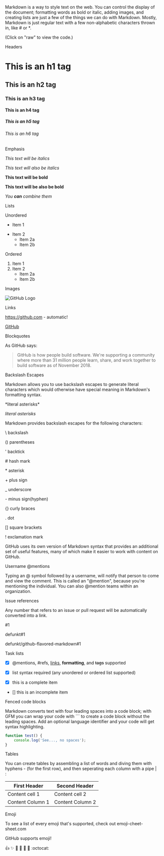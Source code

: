 Markdown is a way to style text on the web. You can control the display of the document; formatting words as bold or italic, adding images, and creating lists are just a few of the things we can do with Markdown. Mostly, Markdown is just regular text with a few non-alphabetic characters thrown in, like # or \*.

(Click on "raw" to view the code.)

Headers

# This is an h1 tag

## This is an h2 tag

### This is an h3 tag

#### This is an h4 tag

##### This is an h5 tag

###### This is an h6 tag

Emphasis

_This text will be italics_

_This text will also be italics_

**This text will be bold**

**This text will be also be bold**

_You **can** combine them_

Lists

Unordered

-   Item 1
*   Item 2
    -   Item 2a
    *   Item 2b

Ordered

1. Item 1
2. Item 2
    - Item 2a
    * Item 2b

Images

![GitHub Logo](https://upload.wikimedia.org/wikipedia/commons/thumb/4/48/Markdown-mark.svg/64px-Markdown-mark.svg.png)

Links

https://github.com - automatic!

[GitHub](https://github.com)

Blockquotes

As GitHub says:

> GitHub is how people build software.
> We're supporting a community where more than 31 million people learn, share, and work together to build software as of November 2018.

Backslash Escapes

Markdown allows you to use backslash escapes to generate literal characters which would otherwise have special meaning in Markdown's formatting syntax.

\*literal asterisks\*

_literal asterisks_

Markdown provides backslash escapes for the following characters:

\ backslash

() parentheses

' backtick

\# hash mark

\* asterisk

\+ plus sign

\_ underscore

\- minus sign(hyphen)

{} curly braces

. dot

[] square brackets

! exclamation mark

GitHub uses its own version of Markdown syntax that provides an additional set of useful features, many of which make it easier to work with content on GitHub.

Username @mentions

Typing an @ symbol followed by a username, will notify that person to come and view the comment. This is called an "@mention", because you're mentioning the individual. You can also @mention teams within an organization.

Issue references

Any number that refers to an issue or pull request will be automatically converted into a link.

\#1

defunkt#1

defunkt/github-flavored-markdown#1

Task lists

-   [x] @mentions, #refs, [links](), **formatting**, and <del>tags</del> supported

-   [x] list syntax required (any unordered or ordered list supported)

-   [x] this is a complete item

-   [] this is an incomplete item

Fenced code blocks

Markdown converts text with four leading spaces into a code block; with GFM you can wrap your code with ``` to create a code block without the leading spaces. Add an optional language identifier and your code will get syntax highlighting.

```javascript
function test() {
	console.log('See..., no spaces');
}
```

Tables

You can create tables by assembling a list of words and diving them with hyphens - (for the first row), and then seperating each column with a pipe | :

| First Header     | Second Header    |
| ---------------- | ---------------- |
| Content cell 1   | Content cell 2   |
| Content Column 1 | Content Column 2 |

Emoji

To see a list of every emoji that's supported, check out emoji-cheet-sheet.com

GitHub supports emoji!

:+1: :sparkles: :camel: :tada: :rocket: :metal: :octocat:
